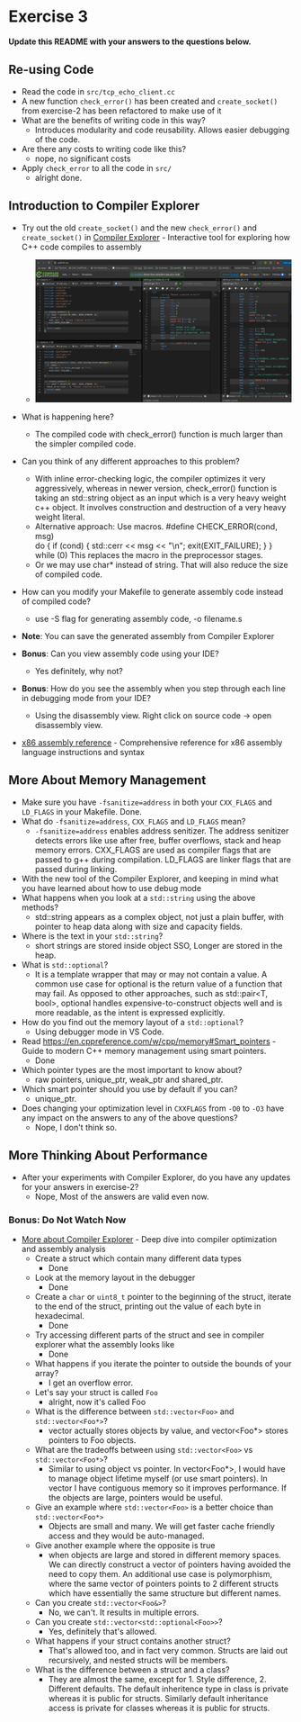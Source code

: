 # Exercise 3

**Update this README with your answers to the questions below.**

## Re-using Code

- Read the code in `src/tcp_echo_client.cc`
- A new function `check_error()` has been created and `create_socket()` from 
  exercise-2 has been refactored to make use of it
- What are the benefits of writing code in this way?
  - Introduces modularity and code reusability. Allows easier debugging of the code.
- Are there any costs to writing code like this?
  - nope, no significant costs
- Apply `check_error` to all the code in `src/`
  - alright done.

## Introduction to Compiler Explorer

- Try out the old `create_socket()` and the new `check_error()` and 
  `create_socket()` in [Compiler Explorer](https://godbolt.org) - Interactive tool for exploring how C++ code compiles to assembly
  - ![alt text](image.png)
- What is happening here?
  - The compiled code with check_error() function is much larger than the simpler compiled code.
- Can you think of any different approaches to this problem?
  - With inline error-checking logic, the compiler optimizes it very aggressively, whereas in newer version, check_error() function is taking an std::string object as an input which is a very heavy weight c++ object. It involves construction and destruction of a very heavy weight literal.
  - Alternative approach: Use macros.
  #define CHECK_ERROR(cond, msg) \
  do { if (cond) { std::cerr << msg << "\n"; exit(EXIT_FAILURE); } } while (0)
  This replaces the macro in the preprocessor stages.
  - Or we may use char* instead of string. That will also reduce the size of compiled code.
- How can you modify your Makefile to generate assembly code instead of compiled code?
  - use -S flag for generating assembly code, -o filename.s

- **Note**: You can save the generated assembly from Compiler Explorer
- **Bonus**: Can you view assembly code using your IDE?
  - Yes definitely, why not?
- **Bonus**: How do you see the assembly when you step through each line in debugging mode from your IDE?
  - Using the disassembly view. Right click on source code -> open disassembly view.
- [x86 assembly reference](http://ref.x86asm.net/) - Comprehensive reference 
  for x86 assembly language instructions and syntax

## More About Memory Management

- Make sure you have `-fsanitize=address` in both your `CXX_FLAGS` and 
  `LD_FLAGS` in your Makefile. Done.
- What do `-fsanitize=address`, `CXX_FLAGS` and `LD_FLAGS` mean?
  - `-fsanitize=address` enables address senitizer. 
  The address senitizer detects errors like use after free, buffer overflows, stack and heap memory errors.
  CXX_FLAGS are used as compiler flags that are passed to g++ during compilation.
  LD_FLAGS are linker flags that are passed during linking.
- With the new tool of the Compiler Explorer, and keeping in mind what you have learned about how to use debug mode
- What happens when you look at a `std::string` using the above methods?
  - std::string appears as a complex object, not just a plain buffer, with pointer to heap data along with size and capacity fields.
- Where is the text in your `std::string`?
  - short strings are stored inside object SSO, Longer are stored in the heap.
- What is `std::optional`?
  - It is a template wrapper that may or may not contain a value.
  A common use case for optional is the return value of a function that may fail. 
  As opposed to other approaches, such as std::pair<T, bool>, 
  optional handles expensive-to-construct objects well and is more readable, 
  as the intent is expressed explicitly.
- How do you find out the memory layout of a `std::optional`?
  - Using debugger mode in VS Code.
- Read https://en.cppreference.com/w/cpp/memory#Smart_pointers - Guide to 
  modern C++ memory management using smart pointers.
  - Done
- Which pointer types are the most important to know about?
  - raw pointers, unique_ptr, weak_ptr and shared_ptr.
- Which smart pointer should you use by default if you can?
  - unique_ptr.
- Does changing your optimization level in `CXXFLAGS` from `-O0` to `-O3` have any impact on the answers to any of the above questions?
  - Nope, I don't think so.

## More Thinking About Performance

- After your experiments with Compiler Explorer, do you have any updates for
  your answers in exercise-2?
  - Nope, Most of the answers are valid even now.

### Bonus: Do Not Watch Now 

- [More about Compiler Explorer](https://www.youtube.com/watch?v=bSkpMdDe4g4) - 
  Deep dive into compiler optimization and assembly analysis
  - Create a struct which contain many different data types
    - Done
  - Look at the memory layout in the debugger
    - Done
  - Create a `char` or `uint8_t` pointer to the beginning of the struct, iterate to the end of the struct, printing out the value of each byte in hexadecimal.
    - Done
  - Try accessing different parts of the struct and see in compiler explorer what the assembly looks like
    - Done
  - What happens if you iterate the pointer to outside the bounds of your array?
    - I get an overflow error.
  - Let's say your struct is called `Foo`
    - alright, now it's called Foo
  - What is the difference between `std::vector<Foo>` and `std::vector<Foo*>`?
    - vector<Foo> actually stores objects by value, and vector<Foo*> stores pointers to Foo objects.
  - What are the tradeoffs between using `std::vector<Foo>` vs 
    `std::vector<Foo*>`? 
    - Similar to using object vs pointer. In vector<Foo*>, I would have to manage object lifetime myself (or use smart pointers). In vector<Foo> I have contiguous memory so it improves performance. If the objects are large, pointers would be useful.
  - Give an example where `std::vector<Foo>` is a better choice than 
    `std::vector<Foo*>`
    - Objects are small and many. We will get faster cache friendly access and they would be auto-managed.
  - Give another example where the opposite is true
    - when objects are large and stored in different memory spaces. We can directly construct a vector of pointers having avoided the need to copy them.
    An additional use case is polymorphism, where the same vector of pointers points to 2 different structs which have essentially the same structure but different names.
  - Can you create `std::vector<Foo&>`? 
    - No, we can't. It results in multiple errors.
  - Can you create `std::vector<std::optional<Foo>>`?
    - Yes, definitely that's allowed.
  - What happens if your struct contains another struct?
    - That's allowed too, and in fact very common. Structs are laid out recursively, and nested structs will be members.
  - What is the difference between a struct and a class?
    - They are almost the same, except for 1. Style difference, 2. Different defaults. The default inheritence type in class is private whereas it is public for structs. Similarly default inheritance access is private for classes whereas it is public for structs.